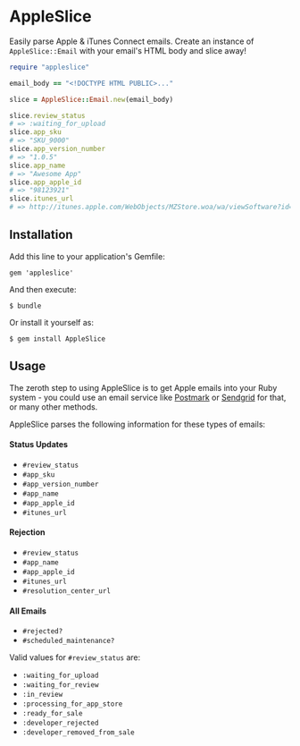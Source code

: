 # AppleSlice

Easily parse Apple & iTunes Connect emails. Create an instance of `AppleSlice::Email` with your email's HTML body and slice away!

```ruby
require "appleslice"

email_body == "<!DOCTYPE HTML PUBLIC>..."

slice = AppleSlice::Email.new(email_body)

slice.review_status
# => :waiting_for_upload
slice.app_sku
# => "SKU_9000"
slice.app_version_number
# => "1.0.5"
slice.app_name
# => "Awesome App"
slice.app_apple_id
# => "98123921"
slice.itunes_url
# => http://itunes.apple.com/WebObjects/MZStore.woa/wa/viewSoftware?id=98123921&mt=8
```

## Installation

Add this line to your application's Gemfile:

    gem 'appleslice'

And then execute:

    $ bundle

Or install it yourself as:

    $ gem install AppleSlice

## Usage

The zeroth step to using AppleSlice is to get Apple emails into your Ruby system - you could use an email service like [Postmark](http://postmarkapp.com) or [Sendgrid](www.sendgrid.com) for that, or many other methods.

AppleSlice parses the following information for these types of emails:

#### Status Updates

- `#review_status`
- `#app_sku`
- `#app_version_number`
- `#app_name`
- `#app_apple_id`
- `#itunes_url`

#### Rejection

- `#review_status`
- `#app_name`
- `#app_apple_id`
- `#itunes_url`
- `#resolution_center_url`

#### All Emails

- `#rejected?`
- `#scheduled_maintenance?`

Valid values for `#review_status` are:

- `:waiting_for_upload`
- `:waiting_for_review`
- `:in_review`
- `:processing_for_app_store`
- `:ready_for_sale`
- `:developer_rejected`
- `:developer_removed_from_sale`